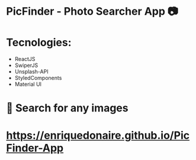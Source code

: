 # PicFinder - Photo Searcher App 📷 

# Tecnologies: 

- ReactJS <br/>
- SwiperJS <br/>
- Unsplash-API <br/>
- StyledComponents <br/>
- Material UI <br/>

# 🔎 Search for any images 

# https://enriquedonaire.github.io/PicFinder-App 

